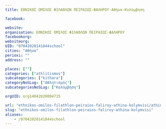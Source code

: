 ```yaml
---
title: ΕΘΝΙΚΟΣ ΟΜΙΛΟΣ ΦΙΛΑΘΛΩΝ ΠΕΙΡΑΙΩΣ-ΦΑΛΗΡΟΥ-Αθήνα-Κολύμβηση

facebook:

website:
organisation: ΕΘΝΙΚΟΣ ΟΜΙΛΟΣ ΦΙΛΑΘΛΩΝ ΠΕΙΡΑΙΩΣ-ΦΑΛΗΡΟΥ
facebookorg:
websiteorg:
UID: "07042020141844school"
cities: "Αθήνα"
perioxi: ""
address: ""

places: [""]
categories: ["athlitismos"]
subcategories: ["kithara"]
categoryNoSLug: ["Αθλητισμός"]
subcategoriesNoSLug: ["Κολύμβηση"]

orgUID: org14042020004715

url: "ethnikos-omilos-filathlon-peiraios-faliroy-athina-kolymvisi/athina//"
slug: "ethnikos-omilos-filathlon-peiraios-faliroy-athina-kolymvisi"
aliases:
    - /07042020141844school
---
```





